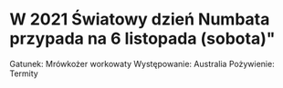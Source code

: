 # W 2021 Światowy dzień Numbata przypada na 6 listopada (sobota)"

Gatunek: Mrówkożer workowaty
Występowanie: Australia
Pożywienie: Termity
